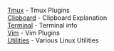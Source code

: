 [Tmux](Tmux) - Tmux Plugins   
[Clipboard](Clipboard) - Clipboard Explanation   
[Terminal](Terminal) - Terminal info   
[Vim](Vim) - Vim Plugins   
[Utilities](Utilities) - Various Linux Utilities  
